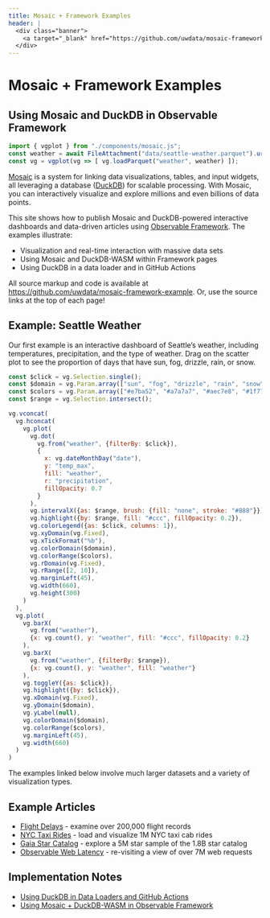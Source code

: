 ```yaml
---
title: Mosaic + Framework Examples
header: |
  <div class="banner">
    <a target="_blank" href="https://github.com/uwdata/mosaic-framework-example/blob/main/docs/index.md?plain=1"><span>View source ↗</span></a>
  </div>
---
```


# Mosaic + Framework Examples
## Using Mosaic and DuckDB in Observable Framework

```js
import { vgplot } from "./components/mosaic.js";
const weather = await FileAttachment("data/seattle-weather.parquet").url();
const vg = vgplot(vg => [ vg.loadParquet("weather", weather) ]);
```

[Mosaic](https://uwdata.github.io/mosaic) is a system for linking data visualizations, tables, and input widgets, all leveraging a database ([DuckDB](https://duckdb.org/)) for scalable processing. With Mosaic, you can interactively visualize and explore millions and even billions of data points.

This site shows how to publish Mosaic and DuckDB-powered interactive dashboards and data-driven articles using [Observable Framework](https://observablehq.com/framework/). The examples illustrate:

- Visualization and real-time interaction with massive data sets
- Using Mosaic and DuckDB-WASM within Framework pages
- Using DuckDB in a data loader and in GitHub Actions

All source markup and code is available at <https://github.com/uwdata/mosaic-framework-example>. Or, use the source links at the top of each page!

## Example: Seattle Weather

Our first example is an interactive dashboard of Seattle’s weather, including temperatures, precipitation, and the type of weather. Drag on the scatter plot to see the proportion of days that have sun, fog, drizzle, rain, or snow.

```js
const $click = vg.Selection.single();
const $domain = vg.Param.array(["sun", "fog", "drizzle", "rain", "snow"]);
const $colors = vg.Param.array(["#e7ba52", "#a7a7a7", "#aec7e8", "#1f77b4", "#9467bd"]);
const $range = vg.Selection.intersect();
```

```js
vg.vconcat(
  vg.hconcat(
    vg.plot(
      vg.dot(
        vg.from("weather", {filterBy: $click}),
        {
          x: vg.dateMonthDay("date"),
          y: "temp_max",
          fill: "weather",
          r: "precipitation",
          fillOpacity: 0.7
        }
      ),
      vg.intervalX({as: $range, brush: {fill: "none", stroke: "#888"}}),
      vg.highlight({by: $range, fill: "#ccc", fillOpacity: 0.2}),
      vg.colorLegend({as: $click, columns: 1}),
      vg.xyDomain(vg.Fixed),
      vg.xTickFormat("%b"),
      vg.colorDomain($domain),
      vg.colorRange($colors),
      vg.rDomain(vg.Fixed),
      vg.rRange([2, 10]),
      vg.marginLeft(45),
      vg.width(660),
      vg.height(300)
    )
  ),
  vg.plot(
    vg.barX(
      vg.from("weather"),
      {x: vg.count(), y: "weather", fill: "#ccc", fillOpacity: 0.2}
    ),
    vg.barX(
      vg.from("weather", {filterBy: $range}),
      {x: vg.count(), y: "weather", fill: "weather"}
    ),
    vg.toggleY({as: $click}),
    vg.highlight({by: $click}),
    vg.xDomain(vg.Fixed),
    vg.yDomain($domain),
    vg.yLabel(null),
    vg.colorDomain($domain),
    vg.colorRange($colors),
    vg.marginLeft(45),
    vg.width(660)
  )
)
```

The examples linked below involve much larger datasets and a variety of visualization types.

## Example Articles

- [Flight Delays](flight-delays) - examine over 200,000 flight records
- [NYC Taxi Rides](nyc-taxi-rides) - load and visualize 1M NYC taxi cab rides
- [Gaia Star Catalog](gaia-star-catalog) - explore a 5M star sample of the 1.8B star catalog
- [Observable Web Latency](observable-latency) - re-visiting a view of over 7M web requests

## Implementation Notes

- [Using DuckDB in Data Loaders and GitHub Actions](data-loading)
- [Using Mosaic + DuckDB-WASM in Observable Framework](mosaic-duckdb-wasm)
